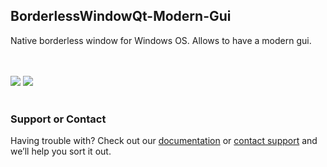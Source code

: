 ## BorderlessWindowQt-Modern-Gui
Native borderless window for Windows OS. Allows to have a modern gui.

<br />
<br />
<img src="https://github.com/Moussa-Ball/BorderlessWindowQt-Modern-Gui/blob/master/window1.png" data-canonical-src="https://github.com/Moussa-Ball/BorderlessWindowQt-Modern-Gui/blob/master/window1.png" />
<img src="https://github.com/Moussa-Ball/BorderlessWindowQt-Modern-Gui/blob/master/window1.png" data-canonical-src="https://github.com/Moussa-Ball/BorderlessWindowQt-Modern-Gui/blob/master/window1.png" />
<br />
<br />

### Support or Contact

Having trouble with? Check out our [documentation](https://help.github.com/categories/github-pages-basics/) or [contact support](https://github.com/contact) and we’ll help you sort it out.
